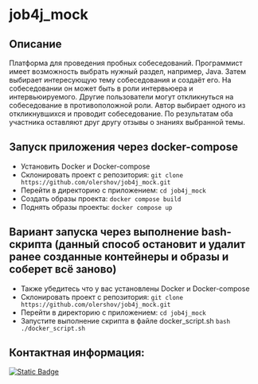 job4j_mock
==============

## Описание
Платформа для проведения пробных собеседований. Программист имеет возможность выбрать нужный раздел, например, Java.
Затем выбирает интересующую тему собеседования и создаёт его. На собеседовании он может быть в роли интервьюера и 
интервьюируемого. Другие пользователи могут откликнуться на собеседование в противоположной роли. Автор выбирает 
одного из откликнувшихся и проводит собеседование. По результатам оба участника оставляют друг другу отзывы о
знаниях выбранной темы.

## Запуск приложения через docker-compose
* Установить Docker и Docker-compose
* Склонировать проект с репозитория:
 `git clone https://github.com/olershov/job4j_mock.git`
* Перейти в директорию с приложением:
  `cd job4j_mock`
* Создать образы проекта:
  `docker compose build`
* Поднять образы проекты:
  `docker compose up`

## Вариант запуска через выполнение bash-скрипта (данный способ остановит и удалит ранее созданные контейнеры и образы и соберет всё заново)
* Также убедитесь что у вас установлены Docker и Docker-compose
* Склонировать проект с репозитория:
  `git clone https://github.com/olershov/job4j_mock.git`
* Перейти в директорию с приложением:
  `cd job4j_mock`
* Запустите выполнение скрипта в файле docker_script.sh
  `bash ./docker_script.sh`

  
## Контактная информация:
<a href="https://t.me/ol_ruff">
<img alt="Static Badge" src="https://img.shields.io/badge/Telegram-blue?style=social&logo=telegram&logoColor=rgb&labelColor=hex&color=hex">
</a>
